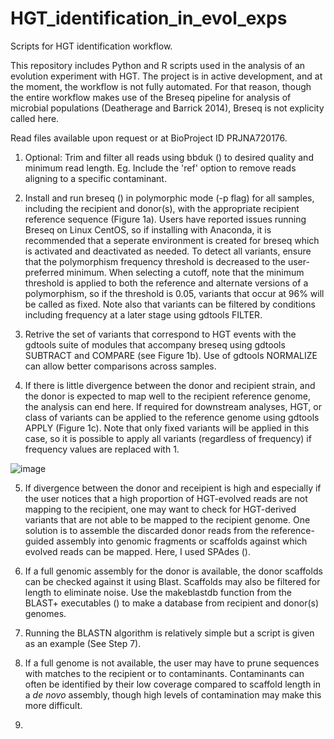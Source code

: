 # HGT_identification_in_evol_exps
Scripts for HGT identification workflow.

This repository includes Python and R scripts used in the analysis of an evolution experiment with HGT. The project is in active development, and at the moment, the workflow is not fully automated. For that reason, though the entire workflow makes use of the Breseq pipeline for analysis of microbial populations (Deatherage and Barrick 2014), Breseq is not explicity called here. 

Read files available upon request or at BioProject ID PRJNA720176.

1. Optional: Trim and filter all reads using bbduk () to desired quality and minimum read length. Eg. 
Include the 'ref' option to remove reads aligning to a specific contaminant.

2. Install and run breseq () in polymorphic mode (-p flag) for all samples, including the recipient and donor(s), with the appropriate recipient reference sequence (Figure 1a). Users have reported issues running Breseq on Linux CentOS, so if installing with Anaconda, it is recommended that a seperate environment is created for breseq which is activated and deactivated as needed. To detect all variants, ensure that the polymorphism frequency threshold is decreased to the user-preferred minimum. When selecting a cutoff, note that the minimum threshold is applied to both the reference and alternate versions of a polymorphism, so if the threshold is 0.05, variants that occur at 96% will be called as fixed. Note also that variants can be filtered by conditions including frequency at a later stage using gdtools FILTER.

3. Retrive the set of variants that correspond to HGT events with the gdtools suite of modules that accompany breseq using gdtools SUBTRACT and COMPARE (see Figure 1b). Use of gdtools NORMALIZE can allow better comparisons across samples.

4. If there is little divergence between the donor and recipient strain, and the donor is expected to map well to the recipient reference genome, the analysis can end here. If required for downstream analyses, HGT, or class of variants can be applied to the reference genome using gdtools APPLY (Figure 1c). Note that only fixed variants will be applied in this case, so it is possible to apply all variants (regardless of frequency) if frequency values are replaced with 1.

![image](https://user-images.githubusercontent.com/46662443/123540531-cf62a180-d782-11eb-95fb-625ad4f79450.png)
 
5. If divergence between the donor and receipient is high and especially if the user notices that a high proportion of HGT-evolved reads are not mapping to the recipient, one may want to check for HGT-derived variants that are not able to be mapped to the recipient genome. One solution is to assemble the discarded donor reads from the reference-guided assembly into genomic fragments or scaffolds against which evolved reads can be mapped. Here, I used SPAdes ().

6. If a full genomic assembly for the donor is available, the donor scaffolds can be checked against it using Blast. Scaffolds may also be filtered for length to eliminate noise. Use the makeblastdb function from the BLAST+ executables () to make a database from recipient and donor(s) genomes. 

7. Running the BLASTN algorithm is relatively simple but a script is given as an example (See Step 7).

8. If a full genome is not available, the user may have to prune sequences with matches to the recipient or to contaminants. Contaminants can often be identified by their low coverage compared to scaffold length in a _de novo_ assembly, though high levels of contamination may make this more difficult.

9. 

